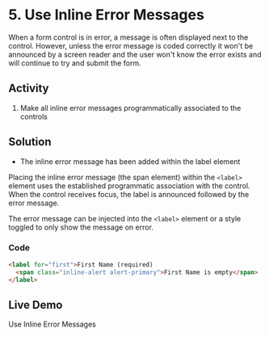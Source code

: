 # 5. Use Inline Error Messages
When a form control is in error, a message is often displayed next to the control. However, unless the error message is coded correctly it won't be announced by a screen reader and the user won't know the error exists and will continue to try and submit the form.

## Activity
1. Make all inline error messages programmatically associated to the controls

## Solution
* The inline error message has been added within the label element

Placing the inline error message (the span element) within the `<label>` element uses the established programmatic association with the control. When the control receives focus, the label is announced followed by the error message.

The error message can be injected into the `<label>` element or a style toggled to only show the message on error.

### Code
```html
<label for="first">First Name (required) 
  <span class="inline-alert alert-primary">First Name is empty</span>
</label>
```
## Live Demo
Use Inline Error Messages
